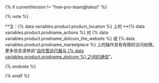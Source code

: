 {% if currentVersion != "free-pro-team@latest" %}

{% note %}

**注：{% data variables.product.product_location %} 上的 **{% data variables.product.prodname_actions %} 对 {% data variables.product.prodname_dotcom_the_website %} 或 {% data variables.product.prodname_marketplace %} 上的操作具有有限的访问权限。 更多信息请参阅“[自托管运行器与 {% data variables.product.prodname_dotcom %} 之间的通信](#communication-between-self-hosted-runners-and-github)”。

{% endnote %}

{% endif %}

